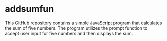 # addsumfun
This GitHub repository contains a simple JavaScript program that calculates the sum of five numbers. The program utilizes the prompt function to accept user input for five numbers and then displays the sum.
